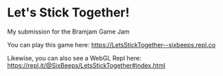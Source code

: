 # Let's Stick Together!
My submission for the Bramjam Game Jam

You can play this game here: https://LetsStickTogether--sixbeeps.repl.co

Likewise, you can also see a WebGL Repl here: https://repl.it/@SixBeeps/LetsStickTogether#index.html
